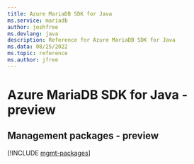 ```yaml
---
title: Azure MariaDB SDK for Java
ms.service: mariadb
author: joshfree
ms.devlang: java
description: Reference for Azure MariaDB SDK for Java
ms.data: 08/25/2022
ms.topic: reference
ms.author: jfree
---
```

# Azure MariaDB SDK for Java - preview

## Management packages - preview
[!INCLUDE [mgmt-packages](mariadb-mgmt-index.md)]